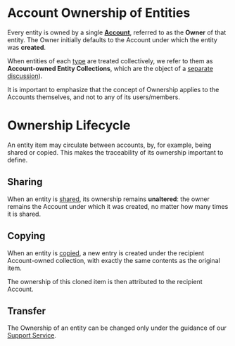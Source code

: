 # Account Ownership of Entities 

Every entity is owned by a single **[Account](/accounts/overview.md)**, referred to as the **Owner** of that entity. The Owner initially defaults to the Account under which the entity was **created**. 

When entities of each [type](overview.md) are treated collectively, we refer to them as **Account-owned Entity Collections**, which are the object of a [separate discussion](/accounts/collections.md)).

It is important to emphasize that the concept of Ownership applies to the Accounts themselves, and not to any of its  users/members.

# Ownership Lifecycle

An entity item may circulate between accounts, by, for example, being shared or copied. This makes the traceability of its ownership important to define.

## Sharing

When an entity is [shared](/collaboration/sharing/ui.md), its ownership remains **unaltered**: the owner remains the Account under which it was created, no matter how many times it is shared.

## Copying

When an entity is [copied](/entities-general/actions/clone.md), a new entry is created under the recipient Account-owned collection, with exactly the same contents as the original item. 

The ownership of this cloned item is then attributed to the recipient Account.

## Transfer

The Ownership of an entity can be changed only under the guidance of our [Support Service](/ui/universal/support.md).


